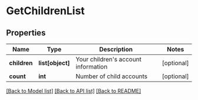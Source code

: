 # GetChildrenList

## Properties
Name | Type | Description | Notes
------------ | ------------- | ------------- | -------------
**children** | **list[object]** | Your children&#39;s account information | [optional] 
**count** | **int** | Number of child accounts | [optional] 

[[Back to Model list]](../README.md#documentation-for-models) [[Back to API list]](../README.md#documentation-for-api-endpoints) [[Back to README]](../README.md)


